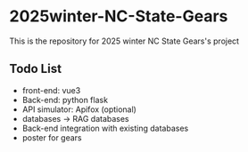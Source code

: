 # 2025winter-NC-State-Gears
This is the repository for 2025 winter NC State Gears's project 

## Todo List

- front-end: vue3
- Back-end: python flask
- API simulator: Apifox (optional)
- databases -> RAG databases
- Back-end integration with existing databases
- poster for gears
